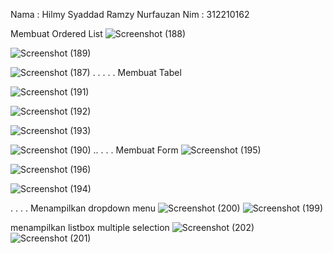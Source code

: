 Nama : Hilmy Syaddad Ramzy Nurfauzan
Nim : 312210162


Membuat Ordered List
![Screenshot (188)](https://github.com/Hilmyramzy/lab3web/assets/115677769/8908c8b8-932c-4c32-98d3-49860b1aedd1)

![Screenshot (189)](https://github.com/Hilmyramzy/lab3web/assets/115677769/73a90b62-d436-4a0a-b287-a263d58d9e65)

![Screenshot (187)](https://github.com/Hilmyramzy/lab3web/assets/115677769/3785461a-31b2-4b70-8729-334931f090f8)
.
.
.
.
.
Membuat Tabel

![Screenshot (191)](https://github.com/Hilmyramzy/lab3web/assets/115677769/796b9218-1dda-492d-bba1-d19beac33398)

![Screenshot (192)](https://github.com/Hilmyramzy/lab3web/assets/115677769/494b3300-db0e-402a-a59c-5f813ba163b5)

![Screenshot (193)](https://github.com/Hilmyramzy/lab3web/assets/115677769/20be7c5c-e58f-4de6-9e1a-260b037f6793)

![Screenshot (190)](https://github.com/Hilmyramzy/lab3web/assets/115677769/940f52fb-689d-4752-be7a-5b2d006da702)
..
.
.
.
Membuat Form
![Screenshot (195)](https://github.com/Hilmyramzy/lab3web/assets/115677769/8bf4a614-3520-496f-8031-724f9d8f0c49)

![Screenshot (196)](https://github.com/Hilmyramzy/lab3web/assets/115677769/6b4009f7-ba47-4ad7-bb0e-24ba1ee76947)

![Screenshot (194)](https://github.com/Hilmyramzy/lab3web/assets/115677769/52f20a14-fccd-4422-b48d-ff237c744177)

.
.
.
.
Menampilkan dropdown menu
![Screenshot (200)](https://github.com/Hilmyramzy/lab3web/assets/115677769/087e6b4d-6800-414c-8e11-bc48eb058847)
![Screenshot (199)](https://github.com/Hilmyramzy/lab3web/assets/115677769/fc1c3468-2f64-456a-8a6a-672cba3e1312)


menampilkan listbox multiple selection
![Screenshot (202)](https://github.com/Hilmyramzy/lab3web/assets/115677769/70f32749-64c3-43fa-889f-e4302c66b9a0)
![Screenshot (201)](https://github.com/Hilmyramzy/lab3web/assets/115677769/28438ec7-9811-4713-b36d-97a83cb7fbfe)

















